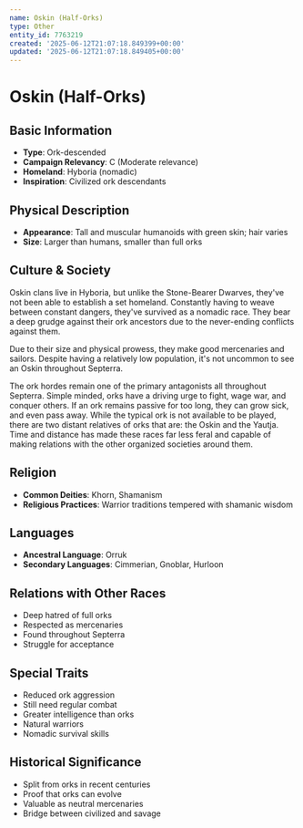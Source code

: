 ```yaml
---
name: Oskin (Half-Orks)
type: Other
entity_id: 7763219
created: '2025-06-12T21:07:18.849399+00:00'
updated: '2025-06-12T21:07:18.849405+00:00'
---
```


# Oskin (Half-Orks)

## Basic Information
- **Type**: Ork-descended
- **Campaign Relevancy**: C (Moderate relevance)
- **Homeland**: Hyboria (nomadic)
- **Inspiration**: Civilized ork descendants

## Physical Description
- **Appearance**: Tall and muscular humanoids with green skin; hair varies
- **Size**: Larger than humans, smaller than full orks

## Culture & Society
Oskin clans live in Hyboria, but unlike the Stone-Bearer Dwarves, they've not been able to establish a set homeland. Constantly having to weave between constant dangers, they've survived as a nomadic race. They bear a deep grudge against their ork ancestors due to the never-ending conflicts against them. 

Due to their size and physical prowess, they make good mercenaries and sailors. Despite having a relatively low population, it's not uncommon to see an Oskin throughout Septerra.

The ork hordes remain one of the primary antagonists all throughout Septerra. Simple minded, orks have a driving urge to fight, wage war, and conquer others. If an ork remains passive for too long, they can grow sick, and even pass away. While the typical ork is not available to be played, there are two distant relatives of orks that are: the Oskin and the Yautja. Time and distance has made these races far less feral and capable of making relations with the other organized societies around them.

## Religion
- **Common Deities**: Khorn, Shamanism
- **Religious Practices**: Warrior traditions tempered with shamanic wisdom

## Languages
- **Ancestral Language**: Orruk
- **Secondary Languages**: Cimmerian, Gnoblar, Hurloon

## Relations with Other Races
- Deep hatred of full orks
- Respected as mercenaries
- Found throughout Septerra
- Struggle for acceptance

## Special Traits
- Reduced ork aggression
- Still need regular combat
- Greater intelligence than orks
- Natural warriors
- Nomadic survival skills

## Historical Significance
- Split from orks in recent centuries
- Proof that orks can evolve
- Valuable as neutral mercenaries
- Bridge between civilized and savage